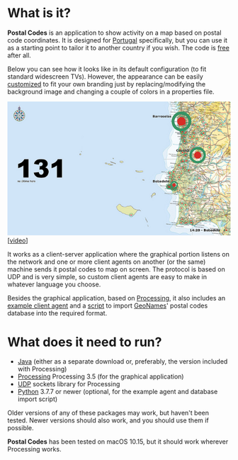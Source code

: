 What is it?
===========

**Postal Codes** is an application to show activity on a map based on postal code coordinates. It is designed for [Portugal](http://en.wikipedia.org/wiki/Portugal) specifically, but you can use it as a starting point to tailor it to another country if you wish. The code is [free](http://www.opensource.org/licenses/mit-license.php) after all.

Below you can see how it looks like in its default configuration (to fit standard widescreen TVs). However, the appearance can be easily [customized](https://github.com/carlosefr/postalcodes/wiki/Customizing) to fit your own branding just by replacing/modifying the background image and changing a couple of colors in a properties file.

![screenshot](https://raw.githubusercontent.com/carlosefr/postalcodes/master/screenshots/postalcodes.jpg)
[[video](http://www.youtube.com/watch?v=0PTb9AgNhrE)]

It works as a client-server application where the graphical portion listens on the network and one or more client agents on another (or the same) machine sends it postal codes to map on screen. The protocol is based on UDP and is very simple, so custom client agents are easy to make in whatever language you choose.

Besides the graphical application, based on [Processing](http://processing.org/), it also includes an [example client agent](more/testclient.py) and a [script](more/makedb.py) to import [GeoNames](http://www.geonames.org/postal-codes/postal-codes-portugal.html)' postal codes database into the required format.


What does it need to run?
=========================

  * [Java](https://jdk.java.net/) (either as a separate download or, preferably, the version included with Processing)
  * [Processing](http://processing.org/) Processing 3.5 (for the graphical application)
  * [UDP](http://ubaa.net/shared/processing/udp/) sockets library for Processing
  * [Python](http://python.org/) 3.7.7 or newer (optional, for the example agent and database import script)

Older versions of any of these packages may work, but haven't been tested. Newer versions should also work, and you should use them if possible.

**Postal Codes** has been tested on macOS 10.15, but it should work wherever Processing works.
